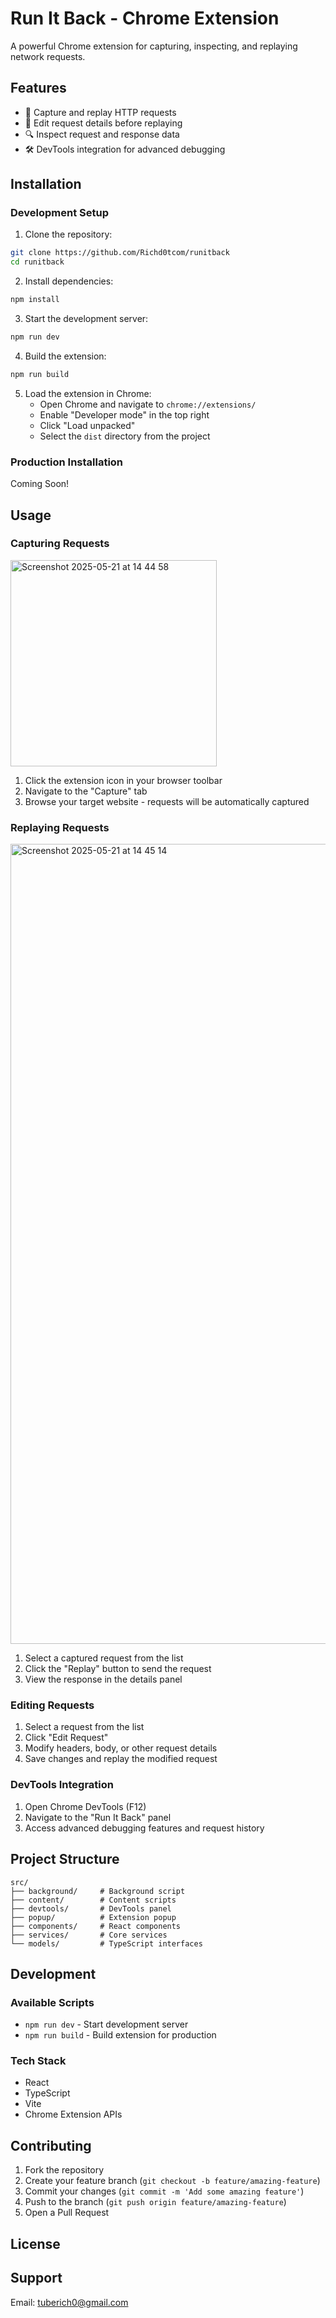 # Run It Back - Chrome Extension

A powerful Chrome extension for capturing, inspecting, and replaying network requests.

## Features

- 🔄 Capture and replay HTTP requests
- 📝 Edit request details before replaying
- 🔍 Inspect request and response data
- 🛠️ DevTools integration for advanced debugging

## Installation

### Development Setup

1. Clone the repository:
```bash
git clone https://github.com/Richd0tcom/runitback
cd runitback
```

2. Install dependencies:
```bash
npm install
```

3. Start the development server:
```bash
npm run dev
```

4. Build the extension:
```bash
npm run build
```

5. Load the extension in Chrome:
   - Open Chrome and navigate to `chrome://extensions/`
   - Enable "Developer mode" in the top right
   - Click "Load unpacked"
   - Select the `dist` directory from the project

### Production Installation

Coming Soon! 

## Usage

### Capturing Requests
<img width="330" alt="Screenshot 2025-05-21 at 14 44 58" src="https://github.com/user-attachments/assets/1bdaa2d0-1fc7-45ea-ba21-811b38e9a009" />


1. Click the extension icon in your browser toolbar
2. Navigate to the "Capture" tab
3. Browse your target website - requests will be automatically captured

### Replaying Requests
<img width="1280" alt="Screenshot 2025-05-21 at 14 45 14" src="https://github.com/user-attachments/assets/c2947dc2-3a52-4789-a10d-440440d7afe0" />


1. Select a captured request from the list
2. Click the "Replay" button to send the request
3. View the response in the details panel

### Editing Requests

1. Select a request from the list
2. Click "Edit Request"
3. Modify headers, body, or other request details
4. Save changes and replay the modified request

### DevTools Integration

1. Open Chrome DevTools (F12)
2. Navigate to the "Run It Back" panel
3. Access advanced debugging features and request history

## Project Structure

```
src/
├── background/     # Background script
├── content/        # Content scripts
├── devtools/       # DevTools panel
├── popup/          # Extension popup
├── components/     # React components
├── services/       # Core services
└── models/         # TypeScript interfaces
```

## Development

### Available Scripts

- `npm run dev` - Start development server
- `npm run build` - Build extension for production


### Tech Stack

- React
- TypeScript
- Vite
- Chrome Extension APIs

## Contributing

1. Fork the repository
2. Create your feature branch (`git checkout -b feature/amazing-feature`)
3. Commit your changes (`git commit -m 'Add some amazing feature'`)
4. Push to the branch (`git push origin feature/amazing-feature`)
5. Open a Pull Request

## License



## Support

Email: tuberich0@gmail.com
